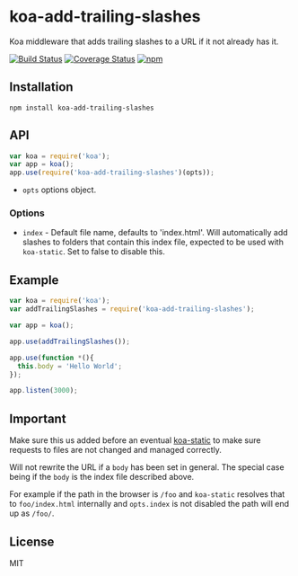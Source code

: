 # koa-add-trailing-slashes

Koa middleware that adds trailing slashes to a URL if it not already has it.

[![Build Status](https://img.shields.io/travis/vgno/koa-add-trailing-slashes/master.svg?style=flat-square)](http://travis-ci.org/vgno/koa-add-trailing-slashes) [![Coverage Status](https://img.shields.io/coveralls/vgno/koa-add-trailing-slashes/master.svg?style=flat-square)](https://coveralls.io/r/vgno/koa-add-trailing-slashes) [![npm](https://img.shields.io/npm/v/koa-add-trailing-slashes.svg?style=flat-square)](https://www.npmjs.com/package/koa-add-trailing-slashes)

## Installation
```
npm install koa-add-trailing-slashes
```

## API
```js
var koa = require('koa');
var app = koa();
app.use(require('koa-add-trailing-slashes')(opts));
```

* `opts` options object.

### Options

 - `index` - Default file name, defaults to 'index.html'. Will automatically add slashes to folders that contain this index file, expected to be used with `koa-static`. Set to false to disable this.

## Example
```js
var koa = require('koa');
var addTrailingSlashes = require('koa-add-trailing-slashes');

var app = koa();

app.use(addTrailingSlashes());

app.use(function *(){
  this.body = 'Hello World';
});

app.listen(3000);
```

## Important
Make sure this us added before an eventual [koa-static](https://github.com/koajs/static) to make sure requests to files are not changed and managed correctly.

Will not rewrite the URL if a `body` has been set in general. The special case being if the `body` is the index file described above.

For example if the path in the browser is `/foo` and `koa-static` resolves that to `foo/index.html` internally and `opts.index` is not disabled the path will end up as `/foo/`.

## License
MIT
